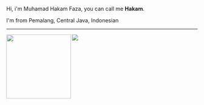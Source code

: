 Hi, i'm Muhamad Hakam Faza, you can call me **Hakam**.

I'm from Pemalang, Central Java, Indonesian

----
<div>
  <img height="170" align="left" src="https://github-readme-stats.vercel.app/api?username=hakamfaza&show_icons=true&theme=graywhite" />
  <img src="https://github-readme-stats.vercel.app/api/top-langs/?username=hakamfaza&layout=compact" />
</div>
